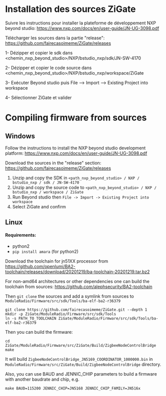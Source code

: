 # Installation des sources ZiGate

Suivre les instructions pour installer la plateforme de développement NXP beyond studio:
https://www.nxp.com/docs/en/user-guide/JN-UG-3098.pdf

Télécharger les sources dans la partie "release":
https://github.com/fairecasoimeme/ZiGate/releases

1- Dézipper et copier le sdk dans <chemin_nxp_beyond_studio>/NXP/bstudio_nxp/sdk/JN-SW-4170

2- Dézipper et copier le code source dans <chemin_nxp_beyond_studio>/NXP/bstudio_nxp/workspace/ZiGate

3- Exécuter Beyond studio puis  File --> Import --> Existing Project into workspace 

4- Sélectionner ZiGate et valider

 
# Compiling firmware from sources

## Windows

Follow the instructions to install the NXP beyond studio development platform:
https://www.nxp.com/docs/en/user-guide/JN-UG-3098.pdf

Download the sources in the "release" section:
https://github.com/fairecasoimeme/ZiGate/releases

1. Unzip and copy the SDK in `<path_nxp_beyond_studio> / NXP / bstudio_nxp / sdk / JN-SW-4170`
2. Unzip and copy the source code to `<path_nxp_beyond_studio> / NXP / bstudio_nxp / workspace / ZiGate`
3. Run Beyond studio then `File -> Import -> Existing Project into workspace`
4. Select ZiGate and confirm

## Linux

#### Requirements:

- python2
- `pip install amara` (for python2)


Download the toolchain for jn51XX processor from 
https://github.com/openlumi/BA2-toolchain/releases/download/20201219/ba-toolchain-20201219.tar.bz2

For non-amd64 architectures or other dependencies one can build the toolchain
from sources: https://github.com/alephsecurity/BA2-toolchain

Then `git clone` the sources and add a symlink from sources to `ModuleRadio/Firmware/src/sdk/Tools/ba-elf-ba2-r36379`

```shell
git clone https://github.com/fairecasoimeme/ZiGate.git --depth 1
mkdir -p ZiGate/ModuleRadio/Firmware/src/sdk/Tools
ln -s PATH_TO_TOOLCHAIN ZiGate/ModuleRadio/Firmware/src/sdk/Tools/ba-elf-ba2-r36379 
```

Then you can build the firmware:

```shell
cd ZiGate/ModuleRadio/Firmware/src/ZiGate/Build/ZigbeeNodeControlBridge
make
```

It will build `ZigbeeNodeControlBridge_JN5169_COORDINATOR_1000000.bin` in 
`ModuleRadio/Firmware/src/ZiGate/Build/ZigbeeNodeControlBridge` directory.

Also, you can use BAUD and JENNIC_CHIP parameters to build a firmware with 
another baudrate and chip, e.g.

```shell
make BAUD=115200 JENNIC_CHIP=JN5168 JENNIC_CHIP_FAMILY=JN516x
```
